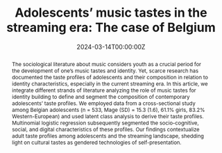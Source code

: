 ---
abstract: "The sociological literature about music considers youth as a crucial period for the development of one’s music tastes and identity. Yet, scarce research has documented the taste profiles of adolescents and their composition in relation to identity characteristics, especially in the current streaming era. In this article, we integrate different strands of literature analyzing the role of music tastes for identity building to define and segment the composition of contemporary adolescents’ taste profiles. We employed data from a cross-sectional study among Belgian adolescents (n = 533, Mage (SD) = 15.3 (1.6), 61.1% girls, 83.2% Western-European) and used latent class analysis to derive their taste profiles. Multinomial logistic regression subsequently segmented the socio-cognitive, social, and digital characteristics of these profiles. Our findings contextualize adult taste profiles among adolescents and the streaming landscape, shedding light on cultural tastes as gendered technologies of self-presentation."
authors:
- admin
- Laura Vandenbosch
date: "2024-03-14T00:00:00Z"
doi: ""
featured: false
image:
  caption: ""
  focal_point: ""
  preview_only: false
projects: [ERC-mimic]
publication: "Cultural Sociology"
publication_short: ""
publication_types:
- "2"
publishDate: ""
slides: ""
summary:
tags:
- Adolescents
- Music streaming platforms
- Music
- Cultural hierarchies
- Taste profiles
- Gender
title: "Adolescents’ music tastes in the streaming era: The case of Belgium"
url_code: "https://osf.io/fv4uc/?view_only=fc86941954554f169277c2ff4eab626d"
url_dataset: "https://osf.io/fv4uc/?view_only=fc86941954554f169277c2ff4eab626d"
url_pdf: "./files/articles/2024_carbone_vandenbosch.pdf"
url_poster: ""
url_project: ""
url_slides: ""
url_source: ""
url_video: ""
---